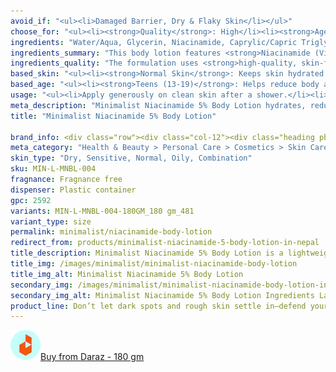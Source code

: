 ```yaml
---
avoid_if: "<ul><li>Damaged Barrier, Dry & Flaky Skin</li></ul>"
choose_for: "<ul><li><strong>Quality</strong>: High</li><li><strong>Age</strong>: 16+</li><li><strong>Skin Types</strong>: Dry/Normal, Sensitive, Oily/Combination, Acne-Prone.</li><li><strong>Effective For</strong>: Skin Hydration & Nourishment.</li></ul>"
ingredients: "Water/Aqua, Glycerin, Niacinamide, Caprylic/Capric Triglyceride, Cyclopentasiloxane, Isododecane, Dimethicone, PEG-100 Stearate, Stearic Acid, Betaine, Butyrospermum Parkii (Shea) Butter, Glyceryl Stearate, Petrolatum, Phenoxyethanol, Cetearyl Alcohol, Carbomer, Ethylhexylglycerin, Hydroxyethyl Acrylate/Sodium Acryloyldimethyl Taurate Copolymer, Trisodium Ethylenediamine Disuccinate, Triethanolamine."
ingredients_summary: "This body lotion features <strong>Niacinamide (Vitamin B3)</strong> for brightening and improving skin texture, <strong>Glycerin</strong> and <strong>Shea Butter</strong> for intense hydration, and <strong>Caprylic/Capric Triglyceride</strong> for softening the skin. <strong>Dimethicone</strong> and <strong>Cyclopentasiloxane</strong> provide a silky finish, while <strong>Betaine</strong> soothes and conditions. <strong>Phenoxyethanol</strong> and <strong>Ethylhexylglycerin</strong> act as safe preservatives, ensuring product stability."
ingredients_quality: "The formulation uses <strong>high-quality, skin-friendly ingredients</strong> that are non-comedogenic and dermatologically tested. It combines <strong>hydrating humectants, nourishing emollients</strong>, and <strong>gentle active ingredients</strong> like Niacinamide for effective results without harsh chemicals. The absence of parabens and sulfates makes it suitable for sensitive skin types."
based_skin: "<ul><li><strong>Normal Skin</strong>: Keeps skin hydrated and radiant.</li><li><strong>Oily Skin</strong>: Balances oil production and reduces body acne.</li><li><strong>Dry Skin</strong>: Provides long-lasting hydration while improving texture.</li><li><strong>Sensitive Skin</strong>: Soothes irritation and reduces redness.</li><li><strong>Combination Skin</strong>: Hydrates dry areas without clogging pores on oil-prone zones.</li></ul>"
based_age: "<ul><li><strong>Teens (13-19)</strong>: Helps reduce body acne and blemishes.</li><li><strong>20s</strong>: Prevents uneven skin tone and keeps skin fresh and hydrated.</li><li><strong>30s & above</strong>: Reduces pigmentation and improves overall skin texture and elasticity.</li></ul>"
usage: "<ul><li>Apply generously on clean skin after a shower.</li><li>Focus on areas prone to dryness, uneven tone, or blemishes.</li><li>Use daily for best results.</li><li>For daytime use, follow with sunscreen.</li></ul>"
meta_description: "Minimalist Niacinamide 5% Body Lotion hydrates, reduces blemishes, and improves skin tone for smooth, healthy skin. Suitable for all skin types."
title: "Minimalist Niacinamide 5% Body Lotion"

brand_info: <div class="row"><div class="col-12"><div class="heading pb-28"><h2>What minimalist stands for</h2></div></div><div class="col-md-3"><div class="mb-40 text-md-left"><h3 class="mb-2">Transparency</h3><p>Full disclosure of ingredients used & their concentration</p></div></div><div class="col-md-3"><div class="mb-40 text-md-left"><h3 class="mb-2">Efficacy</h3><p>Formulations developed in our in-house laboratories</p></div></div><div class="col-md-3"><div class="mb-40 text-md-left"><h3 class="mb-2">Affordable</h3><p>Skincare, accessible to all</p></div></div><div class="col-md-3"><div class="mb-40 text-md-left"><h3 class="mb-2">Only the best</h3><p>Ingredients sourced from across the world</p></div></div></div>
meta_category: "Health & Beauty > Personal Care > Cosmetics > Skin Care > Lotion & Moisturizer"
skin_type: "Dry, Sensitive, Normal, Oily, Combination"
sku: MIN-L-MNBL-004
fragnance: Fragnance free
dispenser: Plastic container
gpc: 2592
variants: MIN-L-MNBL-004-180GM_180 gm_481
variant_type: size
permalink: minimalist/niacinamide-body-lotion
redirect_from: products/minimalist-niacinamide-5-body-lotion-in-nepal
title_description: Minimalist Niacinamide 5% Body Lotion is a lightweight, fast-absorbing formula that hydrates, evens skin tone, and reduces body blemishes. Enriched with 5% Niacinamide, it strengthens the skin barrier, minimizes redness, and promotes smooth, healthy skin. Ideal for daily use.
title_img: /images/minimalist/minimalist-niacinamide-body-lotion
title_img_alt: Minimalist Niacinamide 5% Body Lotion
secondary_img: /images/minimalist/minimalist-niacinamide-body-lotion-ingredients-label
secondary_img_alt: Minimalist Niacinamide 5% Body Lotion Ingredients Label
product_line: Don’t let dark spots and rough skin settle in—defend your skin before damage begins.
---
```

<div class="col-lg-6 col-sm-6 mb-5 mb-lg-0 text-left">
    <p>
        <a href="https://s.daraz.com.np/s.gBw4?cc" class="link-title" title="daraz icon link to product"><img loading="lazy" src="/images/icons/social/daraz-icon.webp" alt="daraz icon link to product" class="m-2"
            style="width: 48px;">Buy from Daraz - 180 gm
        </a>
    </p>
</div>